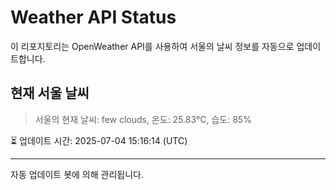 
# Weather API Status

이 리포지토리는 OpenWeather API를 사용하여 서울의 날씨 정보를 자동으로 업데이트합니다.

## 현재 서울 날씨
> 서울의 현재 날씨: few clouds, 온도: 25.83°C, 습도: 85%

⏳ 업데이트 시간: 2025-07-04 15:16:14 (UTC)

---
자동 업데이트 봇에 의해 관리됩니다.
